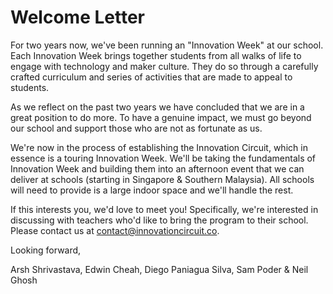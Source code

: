# Welcome Letter

For two years now, we've been running an "Innovation Week" at our school. Each Innovation Week brings together students from all walks of life to engage with technology and maker culture. They do so through a carefully crafted curriculum and series of activities that are made to appeal to students.

As we reflect on the past two years we have concluded that we are in a great position to do more. To have a genuine impact, we must go beyond our school and support those who are not as fortunate as us.

We're now in the process of establishing the Innovation Circuit, which in essence is a touring Innovation Week. We'll be taking the fundamentals of Innovation Week and building them into an afternoon event that we can deliver at schools (starting in Singapore & Southern Malaysia). All schools will need to provide is a large indoor space and we'll handle the rest.

If this interests you, we'd love to meet you! Specifically, we're interested in discussing with teachers who'd like to bring the program to their school. Please contact us at contact@innovationcircuit.co.

Looking forward,

Arsh Shrivastava, Edwin Cheah, Diego Paniagua Silva, Sam Poder & Neil Ghosh
